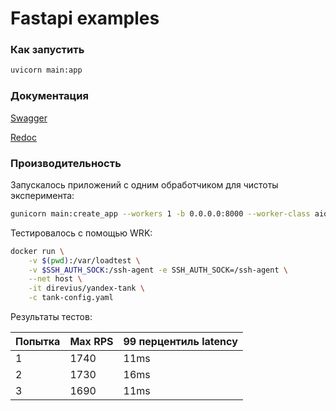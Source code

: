 # Fastapi examples

### Как запустить

```bash
uvicorn main:app
```

### Документация

[Swagger](http://127.0.0.1:8000/docs)

[Redoc](http://127.0.0.1:8000/redoc)


### Производительность

Запускалось приложений с одним обработчиком для чистоты эксперимента:

```bash
gunicorn main:create_app --workers 1 -b 0.0.0.0:8000 --worker-class aiohttp.GunicornUVLoopWebWorker
```

Тестировалось с помощью WRK:

```bash
docker run \
    -v $(pwd):/var/loadtest \
    -v $SSH_AUTH_SOCK:/ssh-agent -e SSH_AUTH_SOCK=/ssh-agent \
    --net host \
    -it direvius/yandex-tank \
    -c tank-config.yaml
```

Результаты тестов:

|Попытка|Max RPS|99 перцентиль latency|
|---|---|---|
|1|1740|11ms|
|2|1730|16ms|
|3|1690|11ms|

